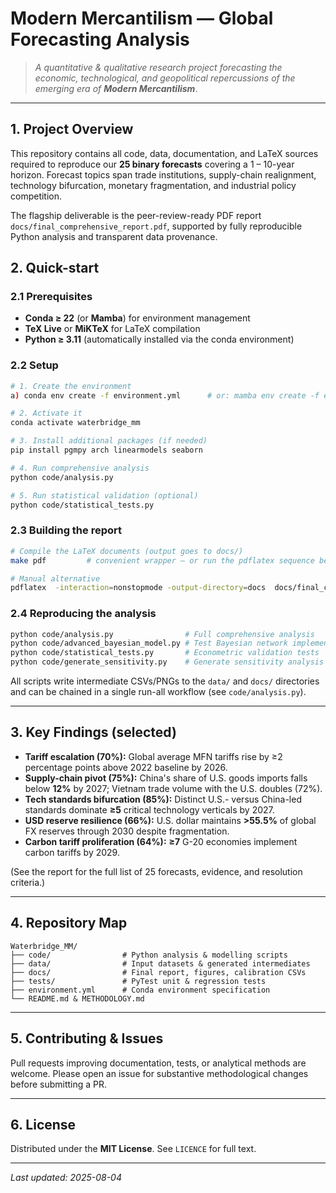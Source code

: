 # Modern Mercantilism — Global Forecasting Analysis

> *A quantitative & qualitative research project forecasting the economic, technological, and geopolitical repercussions of the emerging era of **Modern Mercantilism***.

---

## 1. Project Overview
This repository contains all code, data, documentation, and LaTeX sources required to reproduce our **25 binary forecasts** covering a 1 – 10-year horizon. Forecast topics span trade institutions, supply-chain realignment, technology bifurcation, monetary fragmentation, and industrial policy competition.

The flagship deliverable is the peer-review-ready PDF report `docs/final_comprehensive_report.pdf`, supported by fully reproducible Python analysis and transparent data provenance.

## 2. Quick-start
### 2.1 Prerequisites
* **Conda ≥ 22** (or **Mamba**) for environment management  
* **TeX Live** or **MiKTeX** for LaTeX compilation  
* **Python ≥ 3.11** (automatically installed via the conda environment)

### 2.2 Setup
```bash
# 1. Create the environment
a) conda env create -f environment.yml      # or: mamba env create -f environment.yml

# 2. Activate it
conda activate waterbridge_mm

# 3. Install additional packages (if needed)
pip install pgmpy arch linearmodels seaborn

# 4. Run comprehensive analysis
python code/analysis.py

# 5. Run statistical validation (optional)
python code/statistical_tests.py
```

### 2.3 Building the report
```bash
# Compile the LaTeX documents (output goes to docs/)
make pdf         # convenient wrapper – or run the pdflatex sequence below

# Manual alternative
pdflatex  -interaction=nonstopmode -output-directory=docs  docs/final_comprehensive_report.tex
```

### 2.4 Reproducing the analysis
```bash
python code/analysis.py                # Full comprehensive analysis
python code/advanced_bayesian_model.py # Test Bayesian network implementation
python code/statistical_tests.py       # Econometric validation tests
python code/generate_sensitivity.py    # Generate sensitivity analysis
```
All scripts write intermediate CSVs/PNGs to the `data/` and `docs/` directories and can be chained in a single run-all workflow (see `code/analysis.py`).

---

## 3. Key Findings (selected)
* **Tariff escalation (70%):** Global average MFN tariffs rise by ≥2 percentage points above 2022 baseline by 2026.
* **Supply-chain pivot (75%):** China's share of U.S. goods imports falls below **12%** by 2027; Vietnam trade volume with the U.S. doubles (72%).
* **Tech standards bifurcation (85%):** Distinct U.S.- versus China-led standards dominate **≥5** critical technology verticals by 2027.
* **USD reserve resilience (66%):** U.S. dollar maintains **>55.5%** of global FX reserves through 2030 despite fragmentation.
* **Carbon tariff proliferation (64%):** **≥7** G-20 economies implement carbon tariffs by 2029.

(See the report for the full list of 25 forecasts, evidence, and resolution criteria.)

---

## 4. Repository Map
```
Waterbridge_MM/
├── code/                # Python analysis & modelling scripts
├── data/                # Input datasets & generated intermediates
├── docs/                # Final report, figures, calibration CSVs
├── tests/               # PyTest unit & regression tests
├── environment.yml      # Conda environment specification
└── README.md & METHODOLOGY.md
```

---

## 5. Contributing & Issues
Pull requests improving documentation, tests, or analytical methods are welcome. Please open an issue for substantive methodological changes before submitting a PR.

---

## 6. License
Distributed under the **MIT License**. See `LICENCE` for full text.

---
*Last updated: 2025-08-04*
